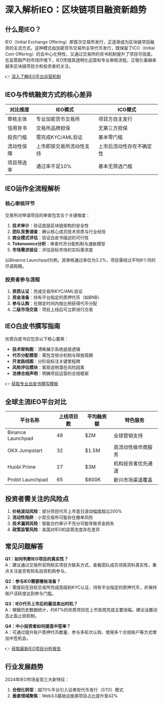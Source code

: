 # 深入解析IEO：区块链项目融资新趋势

## 什么是IEO？

IEO（Initial Exchange Offering）即首次交易所发行，正逐渐成为区块链项目融资的主流方式。这种模式由加密货币交易所主导代币发行，既保留了ICO（Initial Coin Offering）的去中心化特性，又通过交易所的背书机制提升了项目可信度。在监管趋严的市场环境下，IEO凭借其透明化运营和专业审核流程，正吸引着越来越多区块链项目方和投资者的关注。

👉 [深入了解IEO平台运营机制](https://bit.ly/okx_welcome)

## IEO与传统融资方式的核心差异

| 对比维度       | IEO模式                          | ICO模式                          |
|----------------|----------------------------------|----------------------------------|
| 审核主体       | 专业加密货币交易所               | 项目方自主发行                   |
| 信用背书       | 交易所品牌担保                   | 无第三方担保                     |
| 投资门槛       | 需完成KYC/AML验证                | 基本零门槛                       |
| 流动性保障     | 上市即获交易所流动性支持         | 上市后流动性存在不确定性         |
| 项目筛选率     | 通过率不足10%                    | 基本无筛选门槛                   |

## IEO运作全流程解析

### 核心审核环节

交易所对申请项目的审查包含五个关键维度：
1. **技术审计**：验证底层区块链架构的安全性
2. **团队背景调查**：确认核心成员技术资质与行业经验
3. **商业模式评估**：验证白皮书描述的可行性
4. **Tokenomics分析**：审查代币分配机制与通胀模型
5. **市场需求验证**：评估目标市场的实际需求度

以Binance Launchpad为例，其审核通过率仅为3.2%，项目需经过平均6个月的尽调周期。

### 投资者参与流程

1. **资质认证**：完成交易所KYC/AML验证
2. **资金准备**：持有平台指定的质押代币（如BNB）
3. **参与认购**：在限定时间内按比例获得代币分配
4. **二级市场交易**：项目上线后可立即进行交易

## IEO白皮书撰写指南

优质白皮书应包含以下核心要素：
- **技术架构图**：清晰展示系统底层逻辑
- **代币分配模型**：需包含锁仓机制与释放周期
- **开发路线图**：分阶段标注关键里程碑
- **风险评估模块**：客观说明潜在风险因素
- **法律合规声明**：明确项目运营的合规框架

👉 [获取专业白皮书撰写模板](https://bit.ly/okx_welcome)

## 全球主流IEO平台对比

| 平台名称        | 上线项目数 | 平均融资额 | 特色服务                     |
|----------------|------------|------------|------------------------------|
| Binance Launchpad | 48         | $2M        | 全球营销支持                 |
| OKX Jumpstart   | 32         | $1.5M      | 高流动性做市商服务           |
| Huobi Prime     | 27         | $3M        | 机构投资者优先通道           |
| Probit Launchpad| 65         | $800K      | 新兴市场渠道覆盖             |

## 投资者需关注的风险点

1. **价格波动风险**：部分项目代币上市首日波动幅度超过200%
2. **流动性陷阱**：小型交易所可能存在撤单风险
3. **技术漏洞风险**：智能合约审计不充分可能导致资金损失
4. **政策监管风险**：各国对IEO的监管态度存在差异

## 常见问题解答

**Q1：如何判断IEO项目的真实性？**  
A：建议通过交易所官网核实项目方联系方式，查看团队成员领英资料真实性，重点关注是否有知名投资机构参与。

**Q2：参与IEO需要哪些准备？**  
A：需提前在目标交易所完成高级别KYC认证，持有平台指定的质押代币，并保持账户活跃度达到参与门槛。

**Q3：IEO代币上市后的最佳卖出时机？**  
A：根据历史数据统计，约67%的优质项目在上市首周完成主要涨幅，建议设置动态止盈止损机制。

**Q4：中小投资者如何提高中签率？**  
A：可通过提升账户质押代币数量、参与多轮次认购、使用多个合规账户等方式增加中签机会。

👉 [获取最新IEO项目分析报告](https://bit.ly/okx_welcome)

## 行业发展趋势

2024年IEO市场呈现三大新特征：
1. **合规化转型**：超70%平台引入证券型代币发行（STO）模式
2. **垂直领域聚焦**：Web3.0基础设施类项目占比提升至42%
